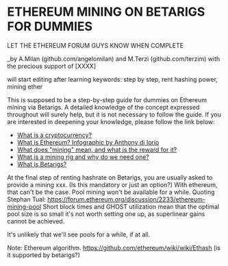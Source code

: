 # ETHEREUM MINING ON BETARIGS FOR DUMMIES

LET THE ETHEREUM FORUM GUYS KNOW WHEN COMPLETE

_by A.Milan (github.com/angelomilan) and M.Terzi (github.com/terzim) with the precious support of [XXXX]

will start editing after learning keywords: step by step, rent hashing power, mining ether

This is supposed to be a step-by-step guide for dummies on Ethereum mining via Betarigs. A detailed knowledge of the concept expressed throughout will surely help, but it is not necessary to follow the guide. If you are interested in deepening your knowledge, please follow the link below: 

- [What is a cryptocurrency?](https://www.cryptocoinsnews.com/cryptocurrency/) 
- [What is Ethereum? Infographic by Anthony di Iorio](https://blog.ethereum.org/wp-content/uploads/2015/06/Ethereum-image-infographic-beginners-guide.png)
- [What does "mining" mean, and what is the reward for it?](https://en.bitcoin.it/wiki/Mining)
- [What is a mining rig and why do we need one?](https://en.bitcoin.it/wiki/Mining_rig) 
- [What is Betarigs?](http://www.dawiseguy.com/crypto-services/what-is-betarigs-com/)

At the final step of renting hashrate on Betarigs, you are usually asked to provide a mining   xxx. (Is this mandatory or just an option?)
With ethereum, that can't be the case. Pool mining won't be available for a while.
Quoting Stephan Tual:
https://forum.ethereum.org/discussion/2233/ethereum-mining-pool
Short block times and GHOST utilization mean that the optimal pool size is so small it's not worth setting one up, as superlinear gains cannot be achieved.

It's unlikely that we'll see pools for a while, if at all.

Note: Ethereum algorithm. https://github.com/ethereum/wiki/wiki/Ethash (is it supported by betarigs?)

